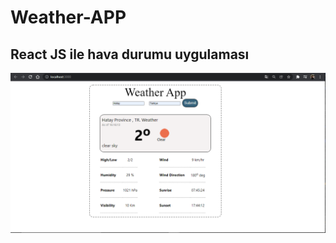 # Weather-APP

## React JS ile hava durumu uygulaması

![banner resmi](https://github.com/mnd-dvc/Weather-APP/blob/main/pic.png)
